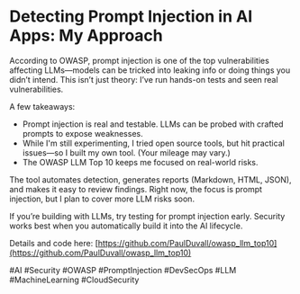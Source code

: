# Detecting Prompt Injection in AI Apps: My Approach

According to OWASP, prompt injection is one of the top vulnerabilities affecting LLMs—models can be tricked into leaking info or doing things you didn’t intend. This isn’t just theory: I’ve run hands-on tests and seen real vulnerabilities.

A few takeaways:
- Prompt injection is real and testable. LLMs can be probed with crafted prompts to expose weaknesses.
- While I'm still experimenting, I tried open source tools, but hit practical issues—so I built my own tool. (Your mileage may vary.)
- The OWASP LLM Top 10 keeps me focused on real-world risks.

The tool automates detection, generates reports (Markdown, HTML, JSON), and makes it easy to review findings. Right now, the focus is prompt injection, but I plan to cover more LLM risks soon.

If you’re building with LLMs, try testing for prompt injection early. Security works best when you automatically build it into the AI lifecycle.

Details and code here:
[https://github.com/PaulDuvall/owasp_llm_top10](https://github.com/PaulDuvall/owasp_llm_top10)

#AI #Security #OWASP #PromptInjection #DevSecOps #LLM #MachineLearning #CloudSecurity
